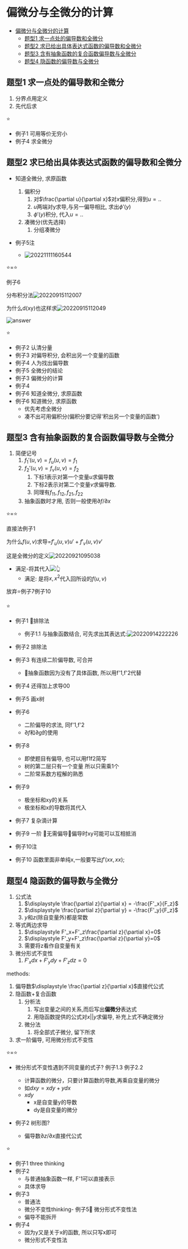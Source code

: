 # 偏微分与全微分的计算

- [偏微分与全微分的计算](#偏微分与全微分的计算)
  - [题型1 求一点处的偏导数和全微分](#题型1-求一点处的偏导数和全微分)
  - [题型2 求已给出具体表达式函数的偏导数和全微分](#题型2-求已给出具体表达式函数的偏导数和全微分)
  - [题型3 含有抽象函数的复合函数偏导数与全微分](#题型3-含有抽象函数的复合函数偏导数与全微分)
  - [题型4 隐函数的偏导数与全微分](#题型4-隐函数的偏导数与全微分)

## 题型1 求一点处的偏导数和全微分

1. 分界点用定义
2. 先代后求

⭐

- 例子1 可用等价无穷小
- 例子4 求全微分

## 题型2 求已给出具体表达式函数的偏导数和全微分

- 知道全微分, 求原函数
    1. 偏积分
       1. 对$\frac{\partial u}{\partial x}$对$x$偏积分,得到$u=..$
       2. $u$两端对y求导,与另一偏导相比, 求出$\phi'(y)$
       3. $\phi'(y)$积分, 代入$u=..$
    2. 凑微分(优先选择)
       1. 分组凑微分

- 例子5注
  - ![20221111160544](https://raw.githubusercontent.com/Logible/Image/main/note_image/20221111160544.png)

⭐=⭐

例子6

分布积分法![20220915112007](https://raw.githubusercontent.com/Logible/Image/main/note_image/20220915112007.png)

为什么d(xy)也这样求![20220915112049](https://raw.githubusercontent.com/Logible/Image/main/note_image/20220915112049.png)

![answer](https://raw.githubusercontent.com/Logible/Image/main/note_image/5709c476a534f2d3f3a331db237540a.jpg)

⭐

- 例子2 认清分量
- 例子3 对偏导积分, 会积出另一个变量的函数
- 例子4 人为找出偏导数
- 例子5 全微分的结论
- 例子3 偏微分的计算
- 例子4
- 例子6 知道全微分, 求原函数
- 例子6 知道微分, 求原函数
  - 优先考虑全微分
  - 凑不出可用偏积分(偏积分要记得'积出另一个变量的函数')

## 题型3 含有抽象函数的复合函数偏导数与全微分

1. 简便记号
   1. $f_1'(u,v)=f_u(u,v)=f_1$
   2. $f_2'(u,v)=f_v(u,v)=f_2$
      1. 下标1表示对第一个变量$u$求偏导数
      2. 下标2表示对第二个变量$v$求偏导数.
      3. 同理有$f_{11},f_{12},f_{21},f_{22}$
   3. 抽象函数时才用, 否则一般使用$\partial f/\partial x$

⭐=⭐

直接法例子1

为什么$f(u,v)$求导=$f'_u(u,v)u'+f'_v(u,v)v'$

这是全微分的定义![20220921095038](https://raw.githubusercontent.com/Logible/Image/main/note_image/20220921095038.png)

- 满足-将其代入![👆](https://raw.githubusercontent.com/Logible/Image/main/note_image/20221111163448.png)
  - 满足: 是将$x,x^2$代入回所设的$f(u,v)$

放弃⭐例子7例子10

⭐

- 例子1 💚排除法
  - 例子1.1 与抽象函数结合, 可先求出其表达式:![20220914222226](https://raw.githubusercontent.com/Logible/Image/main/note_image//20220914222226.png)
- 例子2 排除法
- 例子3 有连续二阶偏导数, 可合并
  - 🏀抽象函数因为没有了具体函数, 所以用f'1,f'2代替
- 例子4 还得加上求导00
- 例子5 画x树
- 例子6
  - 二阶偏导的求法, 同f'1,f'2
  - $\partial f$和$\partial g$的使用
- 例子8
  - 即使题目有偏导, 也可以用f1f2简写
  - 树的第二层只有一个变量 所以只需乘1个
  - 二阶常系数方程解的熟悉
- 例子9
  - 极坐标和xy的关系
  - 极坐标和x的导数将其代入

- 例子7 复杂滴计算
- 例子9 一阶 🏀无需偏导🏀偏导时xy可能可以互相抵消
- 例子10注
- 例子10 函数里面非单纯x,一般要写出$f'(xx,xx)$;

## 题型4 隐函数的偏导数与全微分

1. 公式法
   1. $\displaystyle \frac{\partial z}{\partial x} = -\frac{F'_x}{F_z}$
   2. $\displaystyle \frac{\partial z}{\partial y} = -\frac{F'_y}{F_z}$
   3. $y$和$z$(除自变量外)都是常数
2. 等式两边求导
   1. $\displaystyle F'_x+F'_z\frac{\partial z}{\partial x}=0$
   2. $\displaystyle F'_y+F'_z\frac{\partial z}{\partial y}=0$
   3. 需要将z看作自变量有关
3. 微分形式不变性
   1. $F'_xdx+F'_ydy+F'_zdz=0$

methods:

1. 偏导数$\displaystyle \frac{\partial z}{\partial x}$直接代公式
2. 隐函数+复合函数
   1. 分析法
      1. 写出变量之间的关系,而后写出**偏微分**表达式
      2. 用隐函数提供的公式对$x || y$求偏导, 补充上式不确定微分
   2. 微分法
      1. 将全部式子微分, 留下所求
3. 求一阶偏导, 可用微分形式不变性

⭐=⭐

- 微分形式不变性遇到不同变量的式子? 例子1.3 例子2.2
  - 计算函数的微分，只要计算函数的导数,再乘自变量的微分
  - 如$dxy=xdy+ydx$
  - $xdy$
    - x是自变量y的导数
    - dy是自变量的微分

- 例子2 树形图?
  - 偏导数$\partial z/\partial x$直接代公式

⭐

- 例子1 three thinking
- 例子2
  - 与普通抽象函数一样, F'1可以直接表示
  - 具体求导
- 例子3
  - 普通法
  - 微分不变性thinking- 例子5💚 微分形式不变性法
  - 偏导不能拆开
- 例子4
  - 因为y又是关于x的函数, 所以只写x即可
  - 微分形式不变性法
